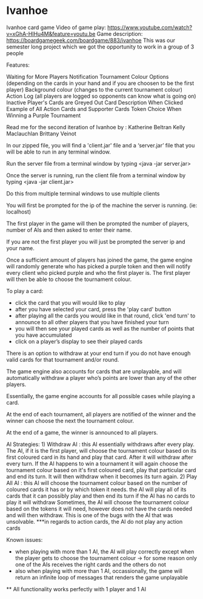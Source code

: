 # Ivanhoe
Ivanhoe card game
Video of game play: 
https://www.youtube.com/watch?v=xGhA-HlHu4M&feature=youtu.be
Game description: 
https://boardgamegeek.com/boardgame/883/ivanhoe
This was our semester long project which we got the opportunity to work in a group of 3 people

Features:

Waiting for More Players Notification
Tournament Colour Options (depending on the cards in your hand and if you are choosen to be the first player)
Background colour (changes to the current tournament colour)
Action Log (all players are logged so opponents can know what is going on)
Inactive Player's Cards are Greyed Out
Card Description When Clicked
Example of All Action Cards and Supporter Cards
Token Choice When Winning a Purple Tournament

Read me for the second iteration of Ivanhoe by :
Katherine Beltran 
Kelly Maclauchlan 
Brittany Veinot	

In our zipped file, you will find a 'client.jar' file and a ‘server.jar’ file that you will be able to run in any terminal window.

Run the server file from a terminal window by typing <java -jar server.jar> 

Once the server is running, run the client file from a terminal window by typing <java -jar client.jar> 

Do this from multiple terminal windows to use multiple clients

You will first be prompted for the ip of the machine the server is running. (ie: localhost)

The first player in the game will then be prompted the number of players, number of AIs and then asked to enter their name. 

If you are not the first player you will just be prompted the server ip and your name.

Once a sufficient amount of players has joined the game, the game engine will randomly generate who has picked a purple token and then will 
notify every client who picked purple and who the first player is. 
The first player will then be able to choose the tournament colour.

To play a card:
- click the card that you will would like to play 
- after you have selected your card, press the 'play card' button 
- after playing all the cards you would like in that round, click 'end turn' to announce to all other players that you have finished your turn 
- you will then see your played cards as well as the number of points that you have accumulated 
- click on a player’s display to see their played cards

There is an option to withdraw at your end turn if you do not have enough valid cards for that tournament and/or round.

The game engine also accounts for cards that are unplayable, and will automatically withdraw a player who’s points are lower than any of the other players.

Essentially, the game engine accounts for all possible cases while playing a card. 

At the end of each tournament, all players are notified of the winner and the winner can choose the next the tournament colour.

At the end of a game, the winner is announced to all players.

AI Strategies:
	1) Withdraw AI : this AI essentially withdraws after every play. The AI, if it is the first player, will choose the tournament colour based on 
					 its first coloured card in its hand and play that card. After it will withdraw after every turn. If the AI happens to win a tournament
					 it will again choose the tournament colour based on it's first coloured card, play that particular card and end its turn. It will then
					 withdraw when it becomes its turn again. 
	2) Play All AI : this AI will choose the tournament colour based on the number of coloured cards it has or by which token it needs.
					 the AI will play all of its cards that it can possibly play and then end its turn
					 if the AI has no cards to play it will withdraw
					 Sometimes, the AI will choose the tournament colour based on the tokens it will need, however does not have the cards needed and will then withdraw. This is one of the bugs with the AI that was unsolvable. 
***in regards to action cards, the AI do not play any action cards 

Known issues:
- when playing with more than 1 AI, the AI will play correctly except when the player gets to choose the tournament colour
		-> for some reason only one of the AIs receives the right cards and the others do not 
- also when playing with more than 1 AI, occassionally, the game will return an infinite loop of messages that renders the game unplayable

** All functionality works perfectly with 1 player and 1 AI
